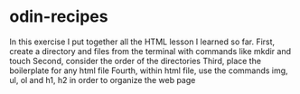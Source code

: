 # odin-recipes

In this exercise I put together all the HTML lesson I learned so far. 
First, create a directory and files from the terminal with commands like mkdir and touch
Second, consider the order of the directories 
Third, place the boilerplate for any html file
Fourth, within html file, use the commands img, ul, ol and h1, h2 in order to organize the web page